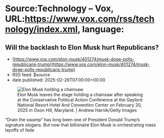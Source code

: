 # Source:Technology – Vox, URL:https://www.vox.com/rss/technology/index.xml, language:

## Will the backlash to Elon Musk hurt Republicans?
 - [https://www.vox.com/elon-musk/401274/musk-doge-polls-republicans-trump](https://www.vox.com/elon-musk/401274/musk-doge-polls-republicans-trump)
 - RSS feed: $source
 - date published: 2025-02-26T07:00:00+00:00

<figure>

<img alt="Elon Musk holding a chainsaw" data-caption="Elon Musk leaves the stage holding a chainsaw after speaking at the Conservative Political Action Conference at the Gaylord National Resort Hotel And Convention Center on February 20, 2025 in Oxon Hill, Maryland. | Andrew Harnik/Getty Images" data-portal-copyright="Andrew Harnik/Getty Images" data-has-syndication-rights="1" src="https://platform.vox.com/wp-content/uploads/sites/2/2025/02/gettyimages-2200924457.jpg?quality=90&#038;strip=all&#038;crop=0,0,100,100" />
	<figcaption>Elon Musk leaves the stage holding a chainsaw after speaking at the Conservative Political Action Conference at the Gaylord National Resort Hotel And Convention Center on February 20, 2025 in Oxon Hill, Maryland. | Andrew Harnik/Getty Images</figcaption>
</figure>
<p class="has-text-align-none">“Drain the swamp” has long been one of President Donald Trump’s signature slogans. But now that billionaire Elon Musk is orchestrating mass layoffs of fede

